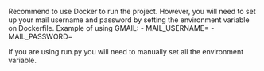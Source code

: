 Recommend to use Docker to run the project. However, you will need to set up your mail username and password by setting the environment variable on Dockerfile.
Example of using GMAIL:
    - MAIL_USERNAME=<YOUR EMAIL ADDRESS>
    - MAIL_PASSWORD=<YOUR APP PASSWORD FOR YOUR GMAIL ACCOUNT>

If you are using run.py you will need to manually set all the environment variable.